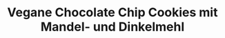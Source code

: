 ---
layout: recipe
title: "Vegane Chocolate Chip Cookies mit Mandel- und Dinkelmehl"
vegan: true
dish: Kekse

image: vegane-chocolate-chip-cookies-mit-mandel-und-dinkelmehl.jpg

categories: Kekse

ingredients:
- 120g Dinkelvollkornmehl
- 60g Mandelmehl
- ¼ TL Salz
- ½ TL Backpulver
- 1 Vanilleschote(n), davon das Mark
- 70ml - Öl, neutrales
- 70ml - Ahornsirup
- 100g - Schokolade, vegane, dunkle

directions:
- Den Ofen auf 180 °C (Ober-/Unterhitze) vorheizen. Die trockenen und feuchten Zutaten getrennt voneinander in zwei Schüsseln vermischen.

- Anschließend aus beiden Massen einen Teig herstellen. Die Schokolade grob hacken und unterheben.

- 20 Cookies aufs Blech setzen und bei 180 °C goldbraun backen. Das dauert, je nach Ofen, etwa 10 Minuten. 

durations:
    prepTime: 10min
    bakeTime: 10min
    totalTime: 20min

source: https://www.chefkoch.de/rezepte/3077111460365265/Vegane-Chocolate-Chip-Cookies-mit-Mandel-und-Dinkelmehl.html
---